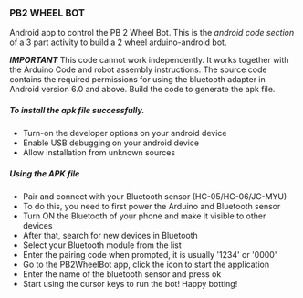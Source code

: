### **PB2 WHEEL BOT**
Android app to control the PB 2 Wheel Bot.
This is the _android code section_ of a 3 part activity to build a 2 wheel arduino-android bot.

**_IMPORTANT_** This code cannot work independently. It works together with the Arduino Code and robot assembly instructions. 
The source code contains the required permissions for using the bluetooth adapter in Android version 6.0 and above. 
Build the code to generate the apk file. 

##### To install the apk file successfully.

* Turn-on the developer options on your android device
* Enable USB debugging on your android device
* Allow installation from unknown sources

##### Using the APK file 

* Pair and connect with your Bluetooth sensor (HC-05/HC-06/JC-MYU)
* To do this, you need to first power the Arduino and Bluetooth sensor
* Turn ON the Bluetooth of your phone and make it visible to other devices
* After that, search for new devices in Bluetooth
* Select your Bluetooth module from the list
* Enter the pairing code when prompted, it is usually '1234' or '0000'
* Go to the PB2WheelBot app, click the icon to start the application
* Enter the name of the bluetooth sensor and press ok
* Start using the cursor keys to run the bot! Happy botting!


